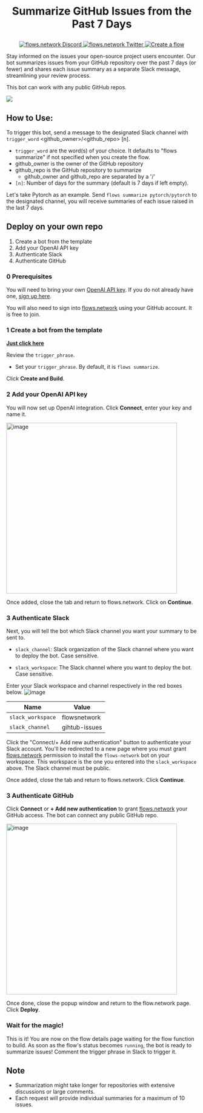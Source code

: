 # <p align="center">Summarize GitHub Issues from the Past 7 Days</p>

<p align="center">
  <a href="https://discord.gg/ccZn9ZMfFf">
    <img src="https://img.shields.io/badge/chat-Discord-7289DA?logo=discord" alt="flows.network Discord">
  </a>
  <a href="https://twitter.com/flows_network">
    <img src="https://img.shields.io/badge/Twitter-1DA1F2?logo=twitter&amp;logoColor=white" alt="flows.network Twitter">
  </a>
   <a href="https://flows.network/flow/createByTemplate/github-issues-report-to-slack">
    <img src="https://img.shields.io/website?up_message=deploy&url=https%3A%2F%2Fflows.network%2Fflow%2Fnew" alt="Create a flow">
  </a>
</p>

Stay informed on the issues your open-source project users encounter. Our bot summarizes issues from your GitHub repository over the past 7 days (or fewer) and shares each issue summary as a separate Slack message, streamlining your review process.

This bot can work with any public GitHub repos.

![](slack-github-issue.gif)

## How to Use:

To trigger this bot, send a message to the designated Slack channel with `trigger_word` <github_owner>/<github_repo> [n].
- `trigger_word` are the word(s) of your choice. It defaults to "flows summarize" if not specified when you create the flow.
- github_owner is the owner of the GitHub repository
- github_repo is the GitHub repository to summarize
  - github_owner and github_repo are separated by a '/'
- `[n]`: Number of days for the summary (default is 7 days if left empty).

Let's take Pytorch as an example. Send `flows summarize pytorch/pytorch` to the designated channel, you will receive summaries of each issue raised in the last 7 days.

## Deploy on your own repo

1. Create a bot from the template
2. Add your OpenAI API key
3. Authenticate Slack
4. Authenticate GitHub

### 0 Prerequisites

You will need to bring your own [OpenAI API key](https://openai.com/blog/openai-api). If you do not already have one, [sign up here](https://platform.openai.com/signup).

You will also need to sign into [flows.network](https://flows.network/) using your GitHub account. It is free to join.

### 1 Create a bot from the template

[**Just click here**](https://flows.network/flow/createByTemplate/github-issues-report-to-slack)

Review the `trigger_phrase`. 

* Set your `trigger_phrase`. By default, it is `flows summarize`.

Click **Create and Build**.

### 2 Add your OpenAI API key
You will now set up OpenAI integration. Click **Connect**, enter your key and name it.

[<img width="450" alt="image" src="https://user-images.githubusercontent.com/45785633/222973214-ecd052dc-72c2-4711-90ec-db1ec9d5f24e.png">](https://user-images.githubusercontent.com/45785633/222973214-ecd052dc-72c2-4711-90ec-db1ec9d5f24e.png)

Once added, close the tab and return to flows.network. Click on **Continue**.

### 3 Authenticate Slack

Next, you will tell the bot which Slack channel you want your summary to be sent to.

* `slack_channel`: Slack organization of the Slack channel where you want to deploy the bot. Case sensitive.

* `slack_workspace`: The Slack channel where you want to deploy the bot. Case sensitive.

Enter your Slack workspace and channel respectively in the red boxes below.
![image](https://github.com/flows-network/github-star-slack-messenger/assets/45785633/0d9ac244-f327-4366-972c-47ef05472057)

| Name           | Value               |
|----------------|---------------------|
| `slack_workspace` | flowsnetwork    |
| `slack_channel`  | gihtub-issues |

Click the "Connect/+ Add new authentication" button to authenticate your Slack account. You'll be redirected to a new page where you must grant [flows.network](https://flows.network/) permission to install the `flows-network` bot on your workspace. This workspace is the one you entered into the `slack_workspace` above. The Slack channel must be public.

Once added, close the tab and return to flows.network. Click **Continue**.

### 3 Authenticate GitHub

Click **Connect** or **+ Add new authentication** to grant [flows.network](https://flows.network/) your GitHub access. The bot can connect any public GitHub repo.

[<img width="450" alt="image" src="https://github.com/flows-network/github-pr-summary/assets/45785633/6cefff19-9eeb-4533-a20b-03c6a9c89473">](https://github.com/flows-network/github-pr-summary/assets/45785633/6cefff19-9eeb-4533-a20b-03c6a9c89473)

Once done, close the popup window and return to the flow.network page. Click **Deploy**.

### Wait for the magic!

This is it! You are now on the flow details page waiting for the flow function to build. As soon as the flow's status becomes `running`, the bot is ready to summarize issues! Comment the trigger phrase in Slack to trigger it.

## Note
- Summarization might take longer for repositories with extensive discussions or large comments.
- Each request will provide individual summaries for a maximum of 10 issues.
